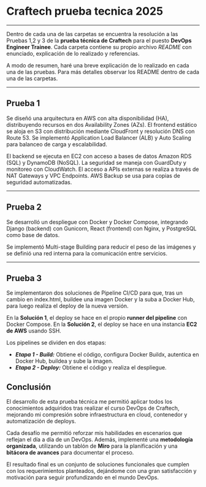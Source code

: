 # Craftech prueba tecnica 2025
---

Dentro de cada una de las carpetas se encuentra la resolución a las Pruebas 1,2 y 3 de la **prueba técnica de Craftech** para el puesto **DevOps Engineer Trainee**. Cada carpeta contiene su propio archivo *README* con enunciado, explicación de lo realizado y referencias.

A modo de resumen, haré una breve explicación de lo realizado en cada una de las pruebas. Para más detalles observar los README dentro de cada una de las carpetas.

---
## Prueba 1

Se diseñó una arquitectura en AWS con alta disponibilidad (HA), distribuyendo recursos en dos Availability Zones (AZs). El frontend estático se aloja en S3 con distribución mediante CloudFront y resolución DNS con Route 53. Se implementó Application Load Balancer (ALB) y Auto Scaling para balanceo de carga y escalabilidad.

El backend se ejecuta en EC2 con acceso a bases de datos Amazon RDS (SQL) y DynamoDB (NoSQL). La seguridad se maneja con GuardDuty y monitoreo con CloudWatch. El acceso a APIs externas se realiza a través de NAT Gateways y VPC Endpoints. AWS Backup se usa para copias de seguridad automatizadas.

---
## Prueba 2
Se desarrolló un despliegue con Docker y Docker Compose, integrando Django (backend) con Gunicorn, React (frontend) con Nginx, y PostgreSQL como base de datos.

Se implementó Multi-stage Building para reducir el peso de las imágenes y se definió una red interna para la comunicación entre servicios.

---
## Prueba 3

Se implementaron dos soluciones de Pipeline CI/CD para que, tras un cambio en index.html, buildee una imagen Docker y la suba a Docker Hub, para luego realiza el deploy de la nueva versión.

En la **Solución 1**, el deploy se hace en el propio **runner del pipeline** con Docker Compose.
En la **Solución 2**, el deploy se hace en una instancia **EC2 de AWS** usando SSH.

Los pipelines se dividen en dos etapas:
- ***Etapa 1 - Build:*** Obtiene el código, configura Docker Buildx, autentica en Docker Hub, buildea y sube la imagen.
- ***Etapa 2 - Deploy:*** Obtiene el código y realiza el despliegue.




## Conclusión

El desarrollo de esta prueba técnica me permitió aplicar todos los conocimientos adquiridos tras realizar el curso DevOps de Craftech, mejorando mi compresión sobre infraestructura en cloud, contenedor y automatización de deploys.

Cada desafío me permitió reforzar mis habilidades en escenarios que reflejan el día a día de un DevOps. Además, implementé una **metodología organizada**, utilizando un tablón de **Miro** para la planificación y una **bitácora de avances** para documentar el proceso.

El resultado final es un conjunto de soluciones funcionales que cumplen con los requerimientos planteados, dejándome con una gran satisfacción y motivación para seguir profundizando en el mundo DevOps.